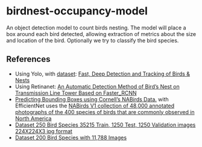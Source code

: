 # birdnest-occupancy-model
An object detection model to count birds nesting. The model will place a box around each bird detected, allowing extraction of metrics about the size and location of the bird. Optionally we try to classify the bird species.

## References
- Using Yolo, with [dataset](http://nameless.cis.udel.edu/data/nests/): [Fast, Deep Detection and Tracking of Birds & Nests](http://vision.cis.udel.edu/pubs/2016/WRS16/fast-deep-detection.pdf)
- Using Retinanet: [An Automatic Detection Method of
Bird’s Nest on Transmission Line
Tower Based on Faster_RCNN](https://ieeexplore.ieee.org/stamp/stamp.jsp?arnumber=9187664)
- [Predicting Bounding Boxes using Cornell’s NABirds Data.](https://towardsdatascience.com/bird-box-1d31bad4c9c7) with EfficientNet uses the [NABirds V1 collection of 48,000 annotated photographs of the 400 species of birds that are commonly observed in North America](https://dl.allaboutbirds.org/nabirds)
- [Dataset 250 Bird Species 35215 Train, 1250 Test, 1250 Validation images 224X224X3 jpg format](https://www.kaggle.com/gpiosenka/100-bird-species)
- [Dataset 200 Bird Species with 11,788 Images](https://www.kaggle.com/veeralakrishna/200-bird-species-with-11788-images)
